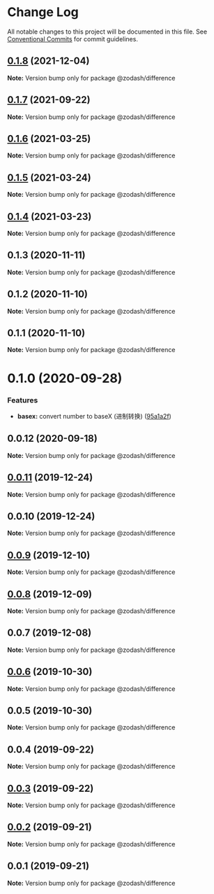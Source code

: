 # Change Log

All notable changes to this project will be documented in this file.
See [Conventional Commits](https://conventionalcommits.org) for commit guidelines.

## [0.1.8](https://github.com/zcorky/zodash/compare/@zodash/difference@0.1.7...@zodash/difference@0.1.8) (2021-12-04)

**Note:** Version bump only for package @zodash/difference





## [0.1.7](https://github.com/zcorky/zodash/compare/@zodash/difference@0.1.6...@zodash/difference@0.1.7) (2021-09-22)

**Note:** Version bump only for package @zodash/difference





## [0.1.6](https://github.com/zcorky/zodash/compare/@zodash/difference@0.1.5...@zodash/difference@0.1.6) (2021-03-25)

**Note:** Version bump only for package @zodash/difference





## [0.1.5](https://github.com/zcorky/zodash/compare/@zodash/difference@0.1.4...@zodash/difference@0.1.5) (2021-03-24)

**Note:** Version bump only for package @zodash/difference





## [0.1.4](https://github.com/zcorky/zodash/compare/@zodash/difference@0.1.3...@zodash/difference@0.1.4) (2021-03-23)

**Note:** Version bump only for package @zodash/difference





## 0.1.3 (2020-11-11)

**Note:** Version bump only for package @zodash/difference





## 0.1.2 (2020-11-10)

**Note:** Version bump only for package @zodash/difference





## 0.1.1 (2020-11-10)

**Note:** Version bump only for package @zodash/difference





# 0.1.0 (2020-09-28)


### Features

* **basex:** convert number to baseX (进制转换) ([95a1a2f](https://github.com/zcorky/zodash/commit/95a1a2f361d73de5caa3b8e297c1643e97e40983))





## 0.0.12 (2020-09-18)

**Note:** Version bump only for package @zodash/difference





## [0.0.11](https://github.com/zcorky/zodash/compare/@zodash/difference@0.0.10...@zodash/difference@0.0.11) (2019-12-24)

**Note:** Version bump only for package @zodash/difference





## 0.0.10 (2019-12-24)

**Note:** Version bump only for package @zodash/difference





## [0.0.9](https://github.com/zcorky/zodash/compare/@zodash/difference@0.0.8...@zodash/difference@0.0.9) (2019-12-10)

**Note:** Version bump only for package @zodash/difference





## [0.0.8](https://github.com/zcorky/zodash/compare/@zodash/difference@0.0.7...@zodash/difference@0.0.8) (2019-12-09)

**Note:** Version bump only for package @zodash/difference





## 0.0.7 (2019-12-08)

**Note:** Version bump only for package @zodash/difference





## [0.0.6](https://github.com/zcorky/zodash/compare/@zodash/difference@0.0.5...@zodash/difference@0.0.6) (2019-10-30)

**Note:** Version bump only for package @zodash/difference





## 0.0.5 (2019-10-30)

**Note:** Version bump only for package @zodash/difference





## 0.0.4 (2019-09-22)

**Note:** Version bump only for package @zodash/difference





## [0.0.3](https://github.com/zcorky/zodash/compare/@zodash/difference@0.0.2...@zodash/difference@0.0.3) (2019-09-22)

**Note:** Version bump only for package @zodash/difference





## [0.0.2](https://github.com/zcorky/zodash/compare/@zodash/difference@0.0.1...@zodash/difference@0.0.2) (2019-09-21)

**Note:** Version bump only for package @zodash/difference





## 0.0.1 (2019-09-21)

**Note:** Version bump only for package @zodash/difference
